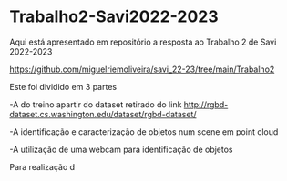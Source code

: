 # Trabalho2-Savi2022-2023
Aqui está apresentado em repositório a resposta ao Trabalho 2 de Savi 2022-2023

https://github.com/miguelriemoliveira/savi_22-23/tree/main/Trabalho2

Este foi dividido em 3 partes 

-A do treino apartir do dataset retirado do link http://rgbd-dataset.cs.washington.edu/dataset/rgbd-dataset/

-A identificação e caracterização de objetos num scene em point cloud

-A utilização de uma webcam para identificação de objetos

Para realização d
